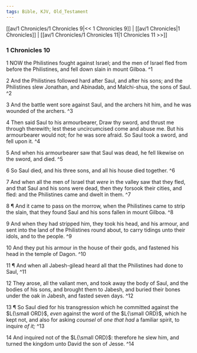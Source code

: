 ```yaml
---
tags: Bible, KJV, Old_Testament
---
```


[[av/1 Chronicles/1 Chronicles 9|<< 1 Chronicles 9]] | [[av/1 Chronicles|1 Chronicles]] | [[av/1 Chronicles/1 Chronicles 11|1 Chronicles 11 >>]]

### 1 Chronicles 10

1 NOW the Philistines fought against Israel; and the men of Israel fled from before the Philistines, and fell down slain in mount Gilboa. ^1

2 And the Philistines followed hard after Saul, and after his sons; and the Philistines slew Jonathan, and Abinadab, and Malchi-shua, the sons of Saul. ^2

3 And the battle went sore against Saul, and the archers hit him, and he was wounded of the archers. ^3

4 Then said Saul to his armourbearer, Draw thy sword, and thrust me through therewith; lest these uncircumcised come and abuse me. But his armourbearer would not; for he was sore afraid. So Saul took a sword, and fell upon it. ^4

5 And when his armourbearer saw that Saul was dead, he fell likewise on the sword, and died. ^5

6 So Saul died, and his three sons, and all his house died together. ^6

7 And when all the men of Israel that _were_ in the valley saw that they fled, and that Saul and his sons were dead, then they forsook their cities, and fled: and the Philistines came and dwelt in them. ^7

8 ¶ And it came to pass on the morrow, when the Philistines came to strip the slain, that they found Saul and his sons fallen in mount Gilboa. ^8

9 And when they had stripped him, they took his head, and his armour, and sent into the land of the Philistines round about, to carry tidings unto their idols, and to the people. ^9

10 And they put his armour in the house of their gods, and fastened his head in the temple of Dagon. ^10

11 ¶ And when all Jabesh-gilead heard all that the Philistines had done to Saul, ^11

12 They arose, all the valiant men, and took away the body of Saul, and the bodies of his sons, and brought them to Jabesh, and buried their bones under the oak in Jabesh, and fasted seven days. ^12

13 ¶ So Saul died for his transgression which he committed against the $L{\small ORD}$, _even_ against the word of the $L{\small ORD}$, which he kept not, and also for asking _counsel_ of _one_ _that_ _had_ a familiar spirit, to inquire _of_ _it;_ ^13

14 And inquired not of the $L{\small ORD}$: therefore he slew him, and turned the kingdom unto David the son of Jesse. ^14
